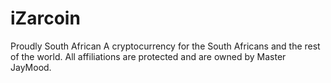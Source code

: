 # iZarcoin
Proudly South African
A cryptocurrency for the South Africans and the rest of the world.
All affiliations are protected and are owned by Master JayMood.
